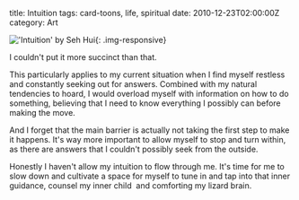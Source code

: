 title: Intuition
tags: card-toons, life, spiritual
date: 2010-12-23T02:00:00Z
category: Art

!['Intuition' by Seh Hui]({static}/images/2010/09/intuition-1024x569.jpg){: .img-responsive}

I couldn't put it more succinct than that.

This particularly applies to my current situation when I find myself restless and constantly seeking out for answers. Combined with my natural tendencies to hoard, I would overload myself with information on how to do something, believing that I need to know everything I possibly can before making the move.

And I forget that the main barrier is actually not taking the first step to make it happens. It's way more important to allow myself to stop and turn within, as there are answers that I couldn't possibly seek from the outside.

Honestly I haven't allow my intuition to flow through me. It's time for me to slow down and cultivate a space for myself to tune in and tap into that inner guidance, counsel my inner child  and comforting my lizard brain.
